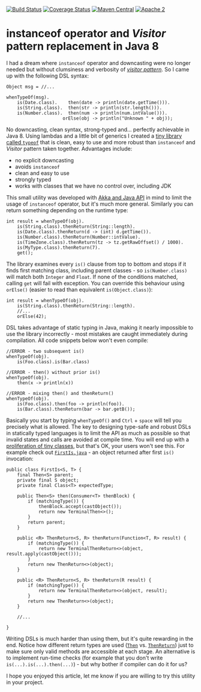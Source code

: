 [![Build Status](https://travis-ci.org/nurkiewicz/typeof.svg?branch=master)](https://travis-ci.org/nurkiewicz/typeof) 
[![Coverage Status](https://img.shields.io/coveralls/nurkiewicz/typeof.svg)](https://coveralls.io/r/nurkiewicz/typeof) 
[![Maven Central](https://maven-badges.herokuapp.com/maven-central/com.nurkiewicz.typeof/typeof/badge.svg)](https://maven-badges.herokuapp.com/maven-central/com.nurkiewicz.typeof/typeof) [![Apache 2](http://img.shields.io/badge/license-Apache%202-red.svg)](http://www.apache.org/licenses/LICENSE-2.0)

# instanceof operator and *Visitor* pattern replacement in Java 8

I had a dream where `instanceof` operator and downcasting were no longer needed but without clumsiness and verbosity of [*visitor pattern*](http://nurkiewicz.blogspot.com/2009/03/wzorzec-visitor-realny-przykad.html). So I came up with the following DSL syntax:

    Object msg = //...

	whenTypeOf(msg).
		is(Date.class).    then(date -> println(date.getTime())).
		is(String.class).  then(str -> println(str.length())).
		is(Number.class).  then(num -> println(num.intValue())).
		                 orElse(obj -> println("Unknown " + obj));

No downcasting, clean syntax, strong-typed and... perfectly achievable in Java 8. Using lambdas and a little bit of generics I created a [tiny library called `typeof`](https://github.com/nurkiewicz/typeof) that is clean, easy to use and more robust than `instanceof` and *Visitor* pattern taken together. Advantages include:

* no explicit downcasting
* avoids `instanceof`
* clean and easy to use
* strongly typed
* works with classes that we have no control over, including JDK

This small utility was developed with [Akka and Java API](http://doc.akka.io/docs/akka/2.2.1/java/untyped-actors.html) in mind to limit the usage of `instanceof` operator, but it's much more general. Similarly you can return something depending on the runtime type:

	int result = whenTypeOf(obj).
		is(String.class).thenReturn(String::length).
		is(Date.class).thenReturn(d -> (int) d.getTime()).
		is(Number.class).thenReturn(Number::intValue).
		is(TimeZone.class).thenReturn(tz -> tz.getRawOffset() / 1000).
		is(MyType.class).thenReturn(7).
		get();

The library examines every `is()` clause from top to bottom and stops if it finds first matching class, including parent classes - so `is(Number.class)` will match both `Integer` and `Float`. If none of the conditions matched, calling `get` will fail with exception. You can override this behaviour using `orElse()` (easier to read than equivalent `is(Object.class)`):

	int result = whenTypeOf(obj).
		is(String.class).thenReturn(String::length).
		//...
		orElse(42);

DSL takes advantage of static typing in Java, making it nearly impossible to use the library incorrectly - most mistakes are caught immediately during compilation. All code snippets below won't even compile:

	//ERROR - two subsequent is()
	whenTypeOf(obj).
		is(Foo.class).is(Bar.class)

	//ERROR - then() without prior is()
	whenTypeOf(obj).
		then(x -> println(x))

	//ERROR - mixing then() and thenReturn()
	whenTypeOf(obj).
		is(Foo.class).then(foo -> println(foo)).
		is(Bar.class).thenReturn(bar -> bar.getB());

Basically you start by typing `whenTypeOf()` and `Ctrl` + `space` will tell you precisely what is allowed. The key to designing type-safe and robust DSLs in statically typed languages is to limit the API as much as possible so that invalid states and calls are avoided at compile time. You will end up with a [proliferation of tiny classes](https://github.com/nurkiewicz/typeof/tree/master/src/main/java/com/blogspot/nurkiewicz/typeof), but that's OK, your users won't see this. For example check out [`FirstIs.java`](https://github.com/nurkiewicz/typeof/blob/master/src/main/java/com/blogspot/nurkiewicz/typeof/FirstIs.java) - an object returned after first `is()` invocation:

    public class FirstIs<S, T> {
		final Then<S> parent;
		private final S object;
		private final Class<T> expectedType;

		public Then<S> then(Consumer<T> thenBlock) {
			if (matchingType()) {
				thenBlock.accept(castObject());
				return new TerminalThen<>();
			}
			return parent;
		}

		public <R> ThenReturn<S, R> thenReturn(Function<T, R> result) {
			if (matchingType()) {
				return new TerminalThenReturn<>(object, result.apply(castObject()));
			}
			return new ThenReturn<>(object);
		}

		public <R> ThenReturn<S, R> thenReturn(R result) {
			if (matchingType()) {
				return new TerminalThenReturn<>(object, result);
			}
			return new ThenReturn<>(object);
		}

		//...

	}

Writing DSLs is much harder than using them, but it's quite rewarding in the end. Notice how different return types are used ([`Then`](https://github.com/nurkiewicz/typeof/blob/master/src/main/java/com/blogspot/nurkiewicz/typeof/Then.java) vs. [`ThenReturn`](https://github.com/nurkiewicz/typeof/blob/master/src/main/java/com/blogspot/nurkiewicz/typeof/ThenReturn.java)) just to make sure only valid methods are accessible at each stage. An alternative is to implement run-time checks (for example that you don't write `is(...).is(...).then(...)`) - but why bother if compiler can do it for us?

I hope you enjoyed this article, let me know if you are willing to try this utility in your project.
